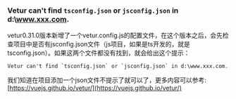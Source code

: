### Vetur can't find `tsconfig.json` or `jsconfig.json` in d:\www.xxx.com.

vetur0.31.0版本新增了一个vetur.config.js的配置文件，在这个版本之后，会先检查项目中是否有jsconfig.json文件（js项目，如果是ts开发的，就是tsconfig.json）。如果这两个文件都没有找到，就会给出这个提示：

```
Vetur can't find `tsconfig.json` or `jsconfig.json` in d:\www.xxx.com.
```

我们知道在项目添加一个json文件不提示了就可以了，更多内容可以参考:[https://vuejs.github.io/vetur/](https://vuejs.github.io/vetur/)